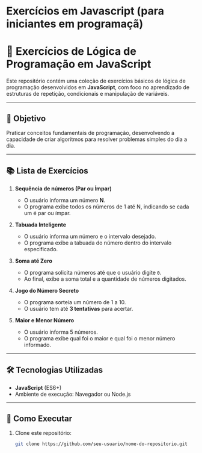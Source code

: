 # Exercícios em Javascript (para iniciantes em programaçã)
# 🧠 Exercícios de Lógica de Programação em JavaScript

Este repositório contém uma coleção de exercícios básicos de lógica de programação desenvolvidos em **JavaScript**, com foco no aprendizado de estruturas de repetição, condicionais e manipulação de variáveis.

---

## 📌 Objetivo
Praticar conceitos fundamentais de programação, desenvolvendo a capacidade de criar algoritmos para resolver problemas simples do dia a dia.

---

## 📚 Lista de Exercícios

1. **Sequência de números (Par ou Ímpar)**
   - O usuário informa um número **N**.
   - O programa exibe todos os números de 1 até N, indicando se cada um é par ou ímpar.

2. **Tabuada Inteligente**
   - O usuário informa um número e o intervalo desejado.
   - O programa exibe a tabuada do número dentro do intervalo especificado.

3. **Soma até Zero**
   - O programa solicita números até que o usuário digite `0`.
   - Ao final, exibe a soma total e a quantidade de números digitados.

4. **Jogo do Número Secreto**
   - O programa sorteia um número de 1 a 10.
   - O usuário tem até **3 tentativas** para acertar.

5. **Maior e Menor Número**
   - O usuário informa 5 números.
   - O programa exibe qual foi o maior e qual foi o menor número informado.

---

## 🛠️ Tecnologias Utilizadas
- **JavaScript** (ES6+)
- Ambiente de execução: Navegador ou Node.js

---

## 🚀 Como Executar
1. Clone este repositório:
   ```bash
   git clone https://github.com/seu-usuario/nome-do-repositorio.git


